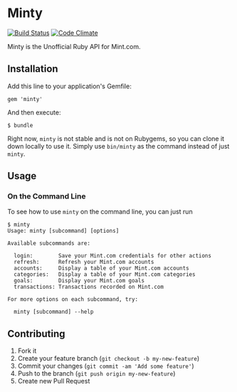 # Minty

[![Build Status](https://travis-ci.org/mattdbridges/minty.svg?branch=master)](https://travis-ci.org/mattdbridges/minty)
[![Code Climate](https://codeclimate.com/github/mattdbridges/minty.png)](https://codeclimate.com/github/mattdbridges/minty)

Minty is the Unofficial Ruby API for Mint.com.

## Installation

Add this line to your application's Gemfile:

    gem 'minty'

And then execute:

    $ bundle

Right now, `minty` is not stable and is not on Rubygems, so you can clone it down locally to use it. Simply use `bin/minty` as the command instead of just `minty`.

## Usage

### On the Command Line

To see how to use `minty` on the command line, you can just run

    $ minty
    Usage: minty [subcommand] [options]

    Available subcommands are:

      login:        Save your Mint.com credentials for other actions
      refresh:      Refresh your Mint.com accounts
      accounts:     Display a table of your Mint.com accounts
      categories:   Display a table of your Mint.com categories
      goals:        Display your Mint.com goals
      transactions: Transactions recorded on Mint.com

    For more options on each subcommand, try:

      minty [subcommand] --help

## Contributing

1. Fork it
2. Create your feature branch (`git checkout -b my-new-feature`)
3. Commit your changes (`git commit -am 'Add some feature'`)
4. Push to the branch (`git push origin my-new-feature`)
5. Create new Pull Request
